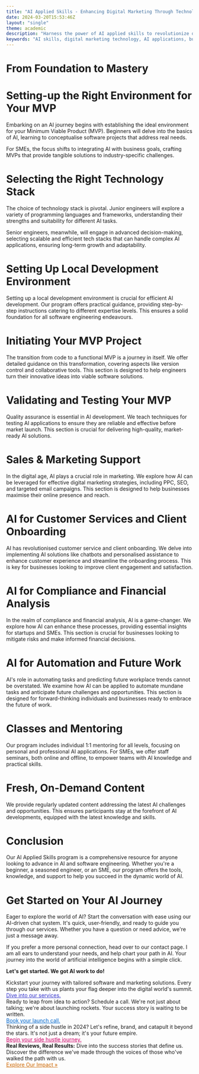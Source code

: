 ```yaml
---
title: "AI Applied Skills - Enhancing Digital Marketing Through Technology"
date: 2024-03-20T15:53:46Z
layout: "single"
theme: academic
description: "Harness the power of AI applied skills to revolutionize digital marketing strategies and drive significant growth for your business."
keywords: "AI skills, digital marketing technology, AI applications, business growth strategy"
---
```



# From Foundation to Mastery

# Setting-up the Right Environment for Your MVP

Embarking on an AI journey begins with establishing the ideal environment for your Minimum Viable Product (MVP). Beginners will delve into the basics of AI, learning to conceptualise software projects that address real needs. 

For SMEs, the focus shifts to integrating AI with business goals, crafting MVPs that provide tangible solutions to industry-specific challenges.

# Selecting the Right Technology Stack

The choice of technology stack is pivotal. Junior engineers will explore a variety of programming languages and frameworks, understanding their strengths and suitability for different AI tasks. 

Senior engineers, meanwhile, will engage in advanced decision-making, selecting scalable and efficient tech stacks that can handle complex AI applications, ensuring long-term growth and adaptability.

# Setting Up Local Development Environment

Setting up a local development environment is crucial for efficient AI development. Our program offers practical guidance, providing step-by-step instructions catering to different expertise levels. This ensures a solid foundation for all software engineering endeavours.

# Initiating Your MVP Project

The transition from code to a functional MVP is a journey in itself. We offer detailed guidance on this transformation, covering aspects like version control and collaborative tools. This section is designed to help engineers turn their innovative ideas into viable software solutions.

# Validating and Testing Your MVP

Quality assurance is essential in AI development. We teach techniques for testing AI applications to ensure they are reliable and effective before market launch. This section is crucial for delivering high-quality, market-ready AI solutions.

# Sales & Marketing Support

In the digital age, AI plays a crucial role in marketing. We explore how AI can be leveraged for effective digital marketing strategies, including PPC, SEO, and targeted email campaigns. This section is designed to help businesses maximise their online presence and reach.

# AI for Customer Services and Client Onboarding

AI has revolutionised customer service and client onboarding. We delve into implementing AI solutions like chatbots and personalised assistance to enhance customer experience and streamline the onboarding process. This is key for businesses looking to improve client engagement and satisfaction.

# AI for Compliance and Financial Analysis

In the realm of compliance and financial analysis, AI is a game-changer. We explore how AI can enhance these processes, providing essential insights for startups and SMEs. This section is crucial for businesses looking to mitigate risks and make informed financial decisions.

# AI for Automation and Future Work

AI's role in automating tasks and predicting future workplace trends cannot be overstated. We examine how AI can be applied to automate mundane tasks and anticipate future challenges and opportunities. This section is designed for forward-thinking individuals and businesses ready to embrace the future of work.

# Classes and Mentoring

Our program includes individual 1:1 mentoring for all levels, focusing on personal and professional AI applications. For SMEs, we offer staff seminars, both online and offline, to empower teams with AI knowledge and practical skills.

# Fresh, On-Demand Content

We provide regularly updated content addressing the latest AI challenges and opportunities. This ensures participants stay at the forefront of AI developments, equipped with the latest knowledge and skills.

# Conclusion

Our AI Applied Skills program is a comprehensive resource for anyone looking to advance in AI and software engineering. Whether you're a beginner, a seasoned engineer, or an SME, our program offers the tools, knowledge, and support to help you succeed in the dynamic world of AI.


# Get Started on Your AI Journey

Eager to explore the world of AI? Start the conversation with ease using our AI-driven chat system. It's quick, user-friendly, and ready to guide you through our services. Whether you have a question or need advice, we're just a message away.

If you prefer a more personal connection, head over to our contact page. I am all ears to understand your needs, and help chart your path in AI. Your journey into the world of artificial intelligence begins with a simple click. 

**Let's get started. We got AI work to do!**

<div class="offer">
  Kickstart your journey with tailored software and marketing solutions. Every step you take with us plants your flag deeper into the digital world's summit. <br>
  <a href="/services/" style="color: #3333CC;">Dive into our services.</a>
</div>

<div class="offer2">
  Ready to leap from idea to action? Schedule a call. We're not just about talking; we're about launching rockets. Your success story is waiting to be written. <br>
  <a href="/short-call/" style="color: #0066CC;">Book your launch call.</a>
</div>

<div class="offer3">
  Thinking of a side hustle in 2024? Let's refine, brand, and catapult it beyond the stars. It's not just a dream; it's your future empire. <br>
   <a href="/side-hustle/" style="color: #CC0066;">Begin your side hustle journey.</a>
</div>

<div class="offer4">
  <strong>Real Reviews, Real Results:</strong> Dive into the success stories that define us. Discover the difference we've made through the voices of those who've walked the path with us.<br>
  <a href="/reviews/" style="color: #CC6600;">Explore Our Impact &raquo;</a>
</div>
